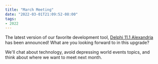 ```yaml
---
title: "March Meeting"
date: "2022-03-01T21:09:52-08:00"
tags:
- 2022
---
```


The latest version of our favorite development tool, <a href="https://www.embarcadero.com/products/delphi">Delphi 11.1 Alexandria</a> has been announced! What are you looking forward to in this upgrade?

We'll chat about technology, avoid depressing world events topics, and think about where we want to meet next month.
